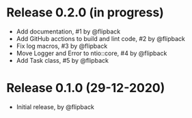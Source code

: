 # Release 0.2.0 (in progress)

* Add documentation, #1 by @flipback
* Add GitHub acctions to build and lint code, #2 by @flipback
* Fix log macros, #3 by @flipback
* Move Logger and Error to ntio::core, #4 by @flipback
* Add Task class, #5 by @flipback

# Release 0.1.0 (29-12-2020)

* Initial release, by @flipback